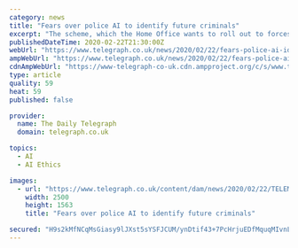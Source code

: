 ```yaml
---
category: news
title: "Fears over police AI to identify future criminals"
excerpt: "The scheme, which the Home Office wants to roll out to forces across the country, is highlighted in the biggest ever audit of police use of AI in this country, by researchers at the Royal United Services Institute, the defence and security think tank. The report by RUSI was commissioned by the Centre for Data Ethics and Innovation ..."
publishedDateTime: 2020-02-22T21:30:00Z
webUrl: "https://www.telegraph.co.uk/news/2020/02/22/fears-police-ai-identify-future-criminals/"
ampWebUrl: "https://www.telegraph.co.uk/news/2020/02/22/fears-police-ai-identify-future-criminals/amp/"
cdnAmpWebUrl: "https://www-telegraph-co-uk.cdn.ampproject.org/c/s/www.telegraph.co.uk/news/2020/02/22/fears-police-ai-identify-future-criminals/amp/"
type: article
quality: 59
heat: 59
published: false

provider:
  name: The Daily Telegraph
  domain: telegraph.co.uk

topics:
  - AI
  - AI Ethics

images:
  - url: "https://www.telegraph.co.uk/content/dam/news/2020/02/22/TELEMMGLPICT000225610285_trans_NvBQzQNjv4Bq5AKy6kltchdyQ3tVtY_32bRu4mT9z4W4YD5HWJpxVAg.jpeg"
    width: 2500
    height: 1563
    title: "Fears over police AI to identify future criminals"

secured: "H9s2kMfNCqMsGiasy9lJXst5sYSFJCUM/ynDtif43+7PcHrjuEDfMquqMIvnL0hUJGiO0dqQbGmYBPyG1dFsfnAHiNiOvfby94gcVmKW4SuQq+4vbwIf24yW4qwKLejLp6nWxs/gJ0gmUqElDcv2nyfdo2jGFVu2wSyxoy8QcMyAecRTBEcRAsLqqzBjlhetciFwUTOTzgEk1Hie8PpCmPXB4g+yinRLyzxifhmWYJ9IdXwRzjT7xzf2BnNNrI+2upEn6L14nTlEVEE4Wb/cNA8ZIuWDrs3YWTbFBRIKLWEt07bpJSImvlFGz92zL0OS;EF71WiBGG7M5p/vkFqFZ3A=="
---
```


